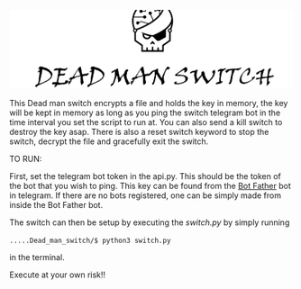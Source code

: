 ![!img](./icons/Icon.png)



This Dead man switch encrypts a file and holds the key in memory, the key will be kept in memory as long as you ping the switch telegram bot in the time interval you set the script to run at. You can also send a kill switch to destroy the key asap. There is also a reset switch keyword to stop the switch, decrypt the file and gracefully exit the switch.



TO RUN:

First, set the telegram bot token in the api.py. This should be the token of the bot that you wish to ping. This key can be found from the [Bot Father](t.me/BotFather) bot in telegram. If there are no bots registered, one can be simply made from inside the Bot Father bot.

The switch can then be setup by executing the *switch.py* by simply running

```.....Dead_man_switch/$ python3 switch.py```

in the terminal.



Execute at your own risk!!
